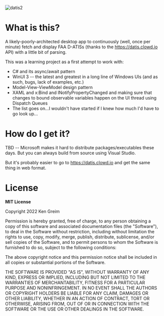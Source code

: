 ![datis2](https://user-images.githubusercontent.com/34892440/205399639-3c2c4159-79cf-4c55-93fe-bc4d699db12f.gif)

# What is this? 
A likely-poorly-architected desktop app to continuously (well, once per minute) fetch and display FAA D-ATISs (thanks to the https://datis.clowd.io API) with a little bit of parsing.

This was a learning project as a first attempt to work with:
* C# and its async/await pattern
* WinUI 3 -- the latest and greatest in a long line of Windows UIs (and as such, bugs, lack of examples, etc.)
* Model-View-ViewModel design pattern
* XAML and x:Bind and INotifyPropertyChanged and making sure that changes to bound observable variables happen on the UI thread using Dispatch Queues
* The list goes on...I wouldn't have started if I knew how much I'd have to go look up...

# How do I get it?
TBD -- Microsoft makes it hard to distribute packages/executables these days. But you can always build from source using Visual Studio.

But it's probably easier to go to https://datis.clowd.io and get the same thing in web format.

# License
**MIT License**

Copyright 2022 Ken Greim

Permission is hereby granted, free of charge, to any person obtaining a copy of this software and associated documentation files (the "Software"), to deal in the Software without restriction, including without limitation the rights to use, copy, modify, merge, publish, distribute, sublicense, and/or sell copies of the Software, and to permit persons to whom the Software is furnished to do so, subject to the following conditions:

The above copyright notice and this permission notice shall be included in all copies or substantial portions of the Software.

THE SOFTWARE IS PROVIDED "AS IS", WITHOUT WARRANTY OF ANY KIND, EXPRESS OR IMPLIED, INCLUDING BUT NOT LIMITED TO THE WARRANTIES OF MERCHANTABILITY, FITNESS FOR A PARTICULAR PURPOSE AND NONINFRINGEMENT. IN NO EVENT SHALL THE AUTHORS OR COPYRIGHT HOLDERS BE LIABLE FOR ANY CLAIM, DAMAGES OR OTHER LIABILITY, WHETHER IN AN ACTION OF CONTRACT, TORT OR OTHERWISE, ARISING FROM, OUT OF OR IN CONNECTION WITH THE SOFTWARE OR THE USE OR OTHER DEALINGS IN THE SOFTWARE.
